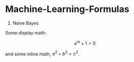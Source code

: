 # Machine-Learning-Formulas

1. Naive Bayes

Some display math:
```math
e^{i\pi} + 1 = 0
```
and some inline math, $`a^2 + b^2 = c^2`$.
